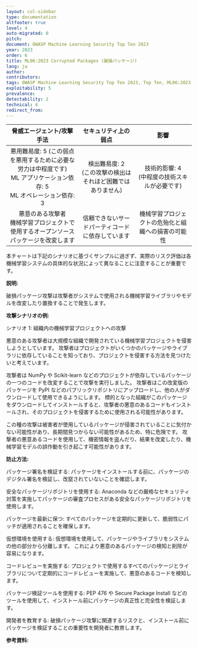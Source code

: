 ```yaml
---
layout: col-sidebar
type: documentation
altfooter: true
level: 4
auto-migrated: 0
pitch:
document: OWASP Machine Learning Security Top Ten 2023
year: 2023
order: 6
title: ML06:2023 Corrupted Packages (破損パッケージ)
lang: ja
author:
contributors:
tags: OWASP Machine Learning Security Top Ten 2023, Top Ten, ML06:2023, mltop10, mlsectop10
exploitability: 5
prevalence:
detectability: 2
technical: 4
redirect_from:
---
```


| 脅威エージェント/攻撃手法 | セキュリティ上の弱点 | 影響 |
|:-------------------------:|:--------------------:|:----:|
| 悪用難易度: 5 (この弱点を悪用するために必要な労力は中程度です)<br>ML アプリケーション依存: 5 <br>ML オペレーション依存: 3 | 検出難易度: 2<br>(この攻撃の検出はそれほど困難ではありません) | 技術的影響: 4 <br>(中程度の技術スキルが必要です)<br> |
| 悪意のある攻撃者<br>機械学習プロジェクトで使用するオープンソースパッケージを改変します | 信頼できないサードパーティコードに依存しています | 機械学習プロジェクトの危殆化と組織への損害の可能性 |

本チャートは下記のシナリオに基づくサンプルに過ぎず、実際のリスク評価は各機械学習システムの具体的な状況によって異なることに注意することが重要です。



**説明:**

破損パッケージ攻撃は攻撃者がシステムで使用される機械学習ライブラリやモデルを改変したり置換することで発生します。


**攻撃シナリオの例:**

シナリオ 1: 組織内の機械学習プロジェクトへの攻撃

悪意のある攻撃者は大規模な組織で開発されている機械学習プロジェクトを侵害しようとしています。
攻撃者はプロジェクトがいくつかのパッケージやライブラリに依存していることを知っており、プロジェクトを侵害する方法を見つけたいと考えています。



攻撃者は NumPy や Scikit-learn などのプロジェクトが依存しているパッケージの一つのコードを改変することで攻撃を実行しました。
攻撃者はこの改変版のパッケージを PyPI などのパブリックリポジトリにアップロードし、他の人がダウンロードして使用できるようにします。
標的となった組織がこのパッケージをダウンロードしてインストールすると、攻撃者の悪意のあるコードもインストールされ、そのプロジェクトを侵害するために使用される可能性があります。





この種の攻撃は被害者が使用しているパッケージが侵害されていることに気付かない可能性があり、長期間見つからない可能性があるため、特に危険です。
攻撃者の悪意あるコードを使用して、機密情報を盗んだり、結果を改変したり、機械学習モデルの誤作動を引き起こす可能性があります。




**防止方法:**

パッケージ署名を検証する: パッケージをインストールする前に、パッケージのデジタル署名を検証し、改竄されていないことを確認します。



安全なパッケージリポジトリを使用する: Anaconda などの厳格なセキュリティ対策を実施してパッケージの審査プロセスがある安全なパッケージリポジトリを使用します。



パッケージを最新に保つ: すべてのパッケージを定期的に更新して、脆弱性にパッチが適用されることを確保します。


仮想環境を使用する: 仮想環境を使用して、パッケージやライブラリをシステムの他の部分から分離します。
これにより悪意のあるパッケージの検知と削除が容易になります。


コードレビューを実施する: プロジェクトで使用するすべてのパッケージとライブラリについて定期的にコードレビューを実施して、悪意のあるコードを検知します。


パッケージ検証ツールを使用する: PEP 476 や Secure Package Install などのツールを使用して、インストール前にパッケージの真正性と完全性を検証します。



開発者を教育する: 破損パッケージ攻撃に関連するリスクと、インストール前にパッケージを検証することの重要性を開発者に教育します。



**参考資料:**
